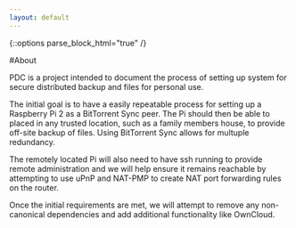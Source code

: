 ```yaml
---
layout: default
---
```


{::options parse_block_html="true" /}
<div class='well'>
#About

PDC is a project intended to document the process of setting up system for secure distributed backup and files for personal use.

The initial goal is to have a easily repeatable process for setting up a Raspberry Pi 2 as a BitTorrent Sync peer. The Pi should then be able to placed in any trusted location, such as a family members house, to provide off-site backup of files. Using BitTorrent Sync allows for multuple redundancy.

The remotely located Pi will also need to have ssh running to provide remote administration and we will help ensure it remains reachable by attempting to use uPnP and NAT-PMP to create NAT port forwarding rules on the router.</p>

Once the initial requirements are met, we will attempt to remove any non-canonical dependencies and add additional functionality like OwnCloud.
</div>